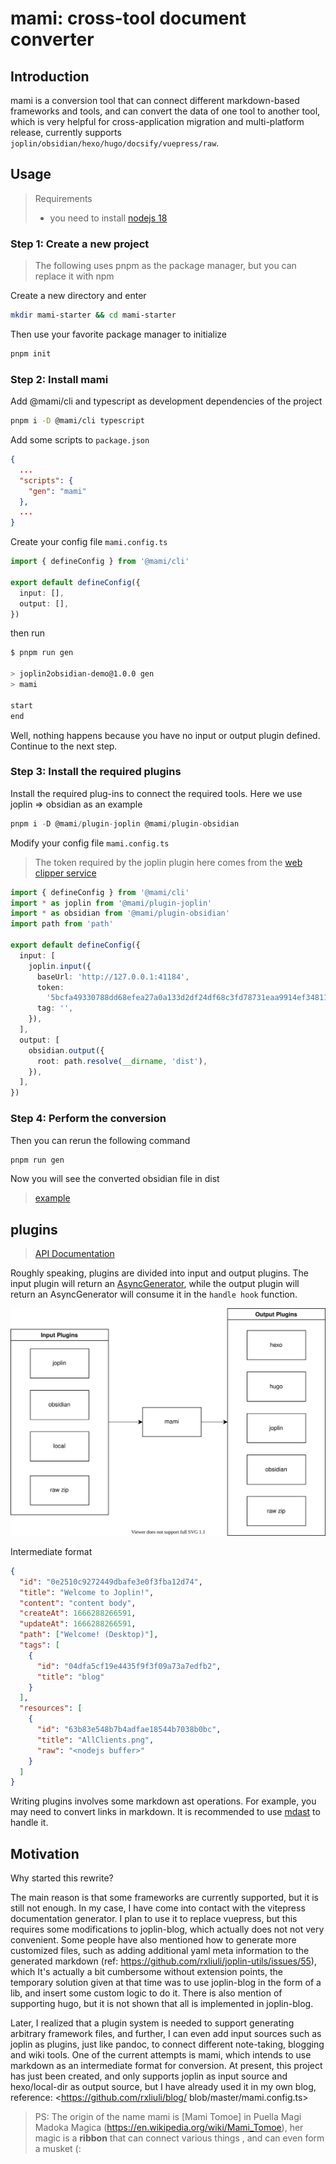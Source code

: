 # mami: cross-tool document converter

## Introduction

mami is a conversion tool that can connect different markdown-based frameworks and tools, and can convert the data of one tool to another tool, which is very helpful for cross-application migration and multi-platform release, currently supports `joplin/obsidian/hexo/hugo/docsify/vuepress/raw`.

## Usage

> Requirements
>
> - you need to install [nodejs 18](https://nodejs.org/en/download/)

### Step 1: Create a new project

> The following uses pnpm as the package manager, but you can replace it with npm

Create a new directory and enter

```sh
mkdir mami-starter && cd mami-starter
```

Then use your favorite package manager to initialize

```sh
pnpm init
```

### Step 2: Install mami

Add @mami/cli and typescript as development dependencies of the project

```sh
pnpm i -D @mami/cli typescript
```

Add some scripts to `package.json`

```json
{
  ...
  "scripts": {
    "gen": "mami"
  },
  ...
}
```

Create your config file `mami.config.ts`

```ts
import { defineConfig } from '@mami/cli'

export default defineConfig({
  input: [],
  output: [],
})
```

then run

```sh
$ pnpm run gen

> joplin2obsidian-demo@1.0.0 gen
> mami

start
end
```

Well, nothing happens because you have no input or output plugin defined. Continue to the next step.

### Step 3: Install the required plugins

Install the required plug-ins to connect the required tools. Here we use joplin => obsidian as an example

```ts
pnpm i -D @mami/plugin-joplin @mami/plugin-obsidian
```

Modify your config file `mami.config.ts`

> The token required by the joplin plugin here comes from the [web clipper service](https://joplinapp.org/clipper/#troubleshooting-the-web-clipper-service)

```ts
import { defineConfig } from '@mami/cli'
import * as joplin from '@mami/plugin-joplin'
import * as obsidian from '@mami/plugin-obsidian'
import path from 'path'

export default defineConfig({
  input: [
    joplin.input({
      baseUrl: 'http://127.0.0.1:41184',
      token:
        '5bcfa49330788dd68efea27a0a133d2df24df68c3fd78731eaa9914ef34811a34a782233025ed8a651677ec303de6a04e54b57a27d48898ff043fd812d8e0b31',
      tag: '',
    }),
  ],
  output: [
    obsidian.output({
      root: path.resolve(__dirname, 'dist'),
    }),
  ],
})
```

### Step 4: Perform the conversion

Then you can rerun the following command

```sh
pnpm run gen
```

Now you will see the converted obsidian file in dist

> [example](https://github.com/rxliuli/mami/tree/master/demos/joplin2obsidian-demo)

## plugins

> [API Documentation](https://mami.rxliuli.com/api/)

Roughly speaking, plugins are divided into input and output plugins. The input plugin will return an [AsyncGenerator](https://developer.mozilla.org/en-US/docs/Web/JavaScript/Reference/Global_Objects/AsyncGenerator), while the output plugin will return an AsyncGenerator will consume it in the `handle hook` function.

![design](./public/design.drawio.svg)

Intermediate format

```json
{
  "id": "0e2510c9272449dbafe3e0f3fba12d74",
  "title": "Welcome to Joplin!",
  "content": "content body",
  "createAt": 1666288266591,
  "updateAt": 1666288266591,
  "path": ["Welcome! (Desktop)"],
  "tags": [
    {
      "id": "04dfa5cf19e4435f9f3f09a73a7edfb2",
      "title": "blog"
    }
  ],
  "resources": [
    {
      "id": "63b83e548b7b4adfae18544b7038b0bc",
      "title": "AllClients.png",
      "raw": "<nodejs buffer>"
    }
  ]
}
```

Writing plugins involves some markdown ast operations. For example, you may need to convert links in markdown. It is recommended to use [mdast](https://github.com/syntax-tree/mdast) to handle it.

## Motivation

Why started this rewrite?

The main reason is that some frameworks are currently supported, but it is still not enough. In my case, I have come into contact with the vitepress documentation generator. I plan to use it to replace vuepress, but this requires some modifications to joplin-blog, which actually does not not very convenient. Some people have also mentioned how to generate more customized files, such as adding additional yaml meta information to the generated markdown (ref: <https://github.com/rxliuli/joplin-utils/issues/55>), which It's actually a bit cumbersome without extension points, the temporary solution given at that time was to use joplin-blog in the form of a lib, and insert some custom logic to do it. There is also mention of supporting hugo, but it is not shown that all is implemented in joplin-blog.

Later, I realized that a plugin system is needed to support generating arbitrary framework files, and further, I can even add input sources such as joplin as plugins, just like pandoc, to connect different note-taking, blogging and wiki tools. One of the current attempts is mami, which intends to use markdown as an intermediate format for conversion.
At present, this project has just been created, and only supports joplin as input source and hexo/local-dir as output source, but I have already used it in my own blog, reference: <https://github.com/rxliuli/blog/ blob/master/mami.config.ts>

> PS: The origin of the name mami is [Mami Tomoe] in Puella Magi Madoka Magica (https://en.wikipedia.org/wiki/Mami_Tomoe), her magic is a **ribbon** that can connect various things , and can even form a musket (:
